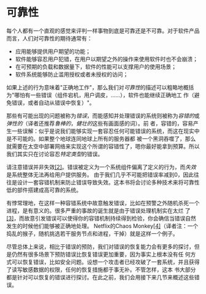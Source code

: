 # 可靠性

每个人都有一个直观的感觉来评判一样事物到底是可靠还是不可靠。对于软件产品而言，人们对可靠性的期待通常有：
- 应用能够提供用户期望的功能；
- 软件能够容忍用户犯错，在用户以期望之外的操作来使用软件时也不会崩溃；
- 在可预期的负载和数据量下，软件的性能可以支撑用户的使用场景；
- 软件系统能够防止滥用授权或者未授权的访问；

如果上述的行为意味着"正确地工作"，那么我们对*可靠性*的描述可以粗略地概括为"哪怕有一些错误（组件宕机，用户调皮，……），软件也能继续正确地工
作（避免错误，或者自动从错误中恢复）"。

那些有可能出现的问题被称为*错误*，而能感知并处理错误的系统则被称为*容错的*或*弹性的*（译者还推荐*鲁棒的*，*健壮的*这些有画面感的词）。前
者，容错的，容易产生一些误解：似乎是说我们能够实现一套容忍任何可能错误的系统，而这在现实中是不可能的。如果整个地球连同地球上所有的服务器都
被一个黑洞吞噬了，那么就需要在太空中部署网络来实现这个所谓的容错性了，嗯你最好能拿到预算。所以我们其实只在讨论容忍*特定类型*的错误。

请注意错误并非失效[[2]](README.md#b1_c1_2)。错误被定义为一个系统组件偏离了定义的行为，而*失效*是系统整体无法再给用户提供服务。
由于我们几乎不可能把错误率减到0，因此往往是设计一套容错机制来防止错误导致失效。这本书将会讨论多种技术来将可靠性低的部件搭建成高可靠的系统。

有悖常理地，在这样一种容错系统中故意触发错误，比如在预警之外随机杀死一个进程，是有意义的。很多严重的事故的诞生就是由于错误处理机制实在太烂
了[[3]](README.md#b1_c1_3)，而故意引发错误可以使得你的容错机制持续得到检验，你会确信当错误自然发生的时候他们能够被正确地处理。
Netflix的Chaos Monkey[[4]](README.md#b1_c1_4)（译者注：一个捣乱的猴子，随机挑选若干服务节点和进程，干掉）就是这样一个例子。

尽管总体上来说，相比于错误的预防，我们对错误的恢复能力会有更多的探讨，但是仍然有很多场景下预防错误比恢复错误更加重要，因为事实上根本没有任
何方式可以恢复错误，比如安全问题。设想一个攻击者已经攻破了一套系统，并且获得了读写敏感数据的权限，任何的恢复措施都于事无补。不管怎样，这本
书大部分都是针对可以恢复的错误进行探讨。在此之前，我们会用接下来几节来概述这些错误。
